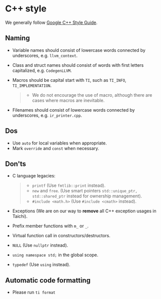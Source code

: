 C++ style
=========

We generally follow [Google C++ Style
Guide](https://google.github.io/styleguide/cppguide.html).

Naming
------

-   Variable names should consist of lowercase words connected by
    underscores, e.g. `llvm_context`.

-   Class and struct names should consist of words with first letters
    capitalized, e.g. `CodegenLLVM`.

-   Macros should be capital start with `TI`, such as `TI_INFO`,
    `TI_IMPLEMENTATION`.

    > -   We do not encourage the use of macro, although there are cases
    >     where macros are inevitable.

-   Filenames should consist of lowercase words connected by
    underscores, e.g. `ir_printer.cpp`.

Dos
---

-   Use `auto` for local variables when appropriate.
-   Mark `override` and `const` when necessary.

Don\'ts
-------

-   C language legacies:

    > -   `printf` (Use `fmtlib::print` instead).
    > -   `new` and `free`. (Use smart pointers
    >     `std::unique_ptr, std::shared_ptr` instead for ownership
    >     management).
    > -   `#include <math.h>` (Use `#include <cmath>` instead).

-   Exceptions (We are on our way to **remove** all C++ exception usages
    in Taichi).

-   Prefix member functions with `m_` or `_`.

-   Virtual function call in constructors/destructors.

-   `NULL` (Use `nullptr` instead).

-   `using namespace std;` in the global scope.

-   `typedef` (Use `using` instead).

Automatic code formatting
-------------------------

-   Please run `ti format`
